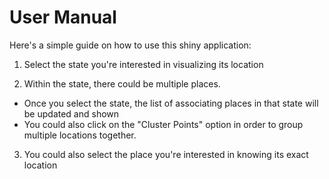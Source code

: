 # User Manual

Here's a simple guide on how to use this shiny application:

1. Select the state you're interested in visualizing its location

2. Within the state, there could be multiple places.
  * Once you select the state, the list of associating places in that state will be updated and shown
  * You could also click on the "Cluster Points" option in order to group multiple locations together.

3. You could also select the place you're interested in knowing its exact location
